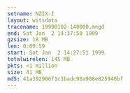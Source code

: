 ```yaml
---
setname: NZIX-I
layout: witsdata
tracename: 19990102-140000.mngd
end: Sat Jan  2 14:37:50 1999
gzsize: 18 MB
len: 0:09:59
start: Sat Jan  2 14:27:51 1999
totalwirelen: 145 MB
pkts: <1 million
size: 41 MB
md5: 41a392906f1c1badc98a908e825946bf
---
```

